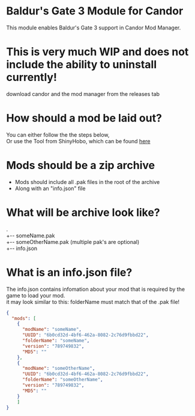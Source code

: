 # Baldur's Gate 3 Module for Candor

This module enables Baldur's Gate 3 support in Candor Mod Manager.

# This is very much WIP and does not include the ability to uninstall currently!
download candor and the mod manager from the releases tab

# How should a mod be laid out?

You can either follow the the steps below,  
Or use the Tool from ShinyHobo, which can be found [here](https://github.com/ShinyHobo/bg3-mod-packer)

# Mods should be a zip archive

* Mods should include all .pak files in the root of the archive
* Along with an "info.json" file

# What will be archive look like?
.  
+-- someName.pak  
+-- someOtherName.pak (multiple pak's are optional)  
+-- info.json

# What is an info.json file?

The info.json contains infomation about your mod that is required by the game to load your mod.  
it may look similar to this:
folderName must match that of the .pak file!

```json
{
  "mods": [
    {
      "modName": "someName",
      "UUID": "6b0cd32d-4bf6-462a-8082-2c76d9fbbd22",
      "folderName": "someName",
      "version": "789749832",
      "MD5": ""
    },
    {
      "modName": "someOtherName",
      "UUID": "6b0cd32d-4bf6-462a-8082-2c76d9fbbd22",
      "folderName": "someOtherName",
      "version": "789749832",
      "MD5": ""
    }
    ]
}
```
